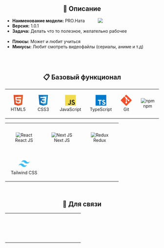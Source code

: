 <body>
<br>

<h2 align="center">📇 Описание</h2>
<p>
<img src="https://i.pinimg.com/736x/34/49/f5/3449f5bb7b112d5a927acc63a6d655bf.jpg" width="200" align="right">
</p>
<ul>
<li>
 <b>Наименование модели:</b> PRO.Ната</li>
<li>
<b>Версия:</b> 1.0.1
</li>
<li>
<b>Задача:</b> Делать что то полезное, желательно рабочее
</li>
<br>
<li>
<b>Плюсы:</b> Может и любит учиться
</li>
<li>
<b>Минусы:</b> Любит смотреть видеофайлы (сериалы, аниме и т.д)
</li>
</ul>
<br>
<br>

<h2 align="center">📋 Базовый функционал</h2>
<table width='100%'>
  <tr>
  <td align="center" width="110" height="90">
        <img src="https://github.com/devicons/devicon/blob/master/icons/html5/html5-original.svg" width="36" height="36" alt="Html5" />
      <br>HTML5
    </td>
         <td align="center" width="110" height="90">
        <img src="https://github.com/devicons/devicon/blob/master/icons/css3/css3-original.svg" width="36" height="36" alt="css3" />
      <br>CSS3
    </td>
    <td align="center" width="110" height="90">
        <img src="https://raw.githubusercontent.com/devicons/devicon/1119b9f84c0290e0f0b38982099a2bd027a48bf1/icons/javascript/javascript-original.svg" width="36" height="36" alt="javascript" />
      <br>JavaScript
    </td>
    <td align="center" width="110" height="90">
        <img src="https://raw.githubusercontent.com/devicons/devicon/1119b9f84c0290e0f0b38982099a2bd027a48bf1/icons/typescript/typescript-original.svg" width="36" height="36" alt="typescript" />
      <br>TypeScript
    </td>
    <td align="center" width="110" height="90">
        <img src="https://raw.githubusercontent.com/devicons/devicon/1119b9f84c0290e0f0b38982099a2bd027a48bf1/icons/git/git-original.svg" width="36" height="36" alt="git" />
      <br>Git
    </td>
    <td align="center" width="110" height="90">
        <img src="https://brandeps.com/icon-download/N/Npm-icon-vector-05.svg" width="36" height="36" alt="npm" />
      <br>npm
    </td>
  </tr> 
</table>

<table width='100%'>
  <tr>
   <td align="center" width="110" height="90">
        <img src="https://brandlogos.net/wp-content/uploads/2020/09/react-logo.png" width="36" height="36" alt="React" />
      <br>React JS
    </td>
     <td align="center" width="110" height="90">
        <img src="https://raw.githubusercontent.com/samfromaway/samfromaway/master/.github/images/nextjs.png" width="36" height="36" alt="Next JS" />
      <br>Next JS
    </td>
   <td align="center" width="110" height="90">
        <img src="https://cdn.worldvectorlogo.com/logos/redux.svg" width="36" height="36" alt="Redux" />
      <br>Redux
    </td>
  </tr> 
    <tr>
   <td align="center" width="110" height="90">
        <img src="./assets/tailwindcss-original.svg" width="36" height="36" alt="Tailwind" />
      <br>Tailwind CSS
    </td>
  </tr> 
</table>

<br>

<h2 align="center">📝 Для связи</h2>
<table width='100%'>
    <tr>
        <td align="center" width="110" height="90">
            <a href="https://t.me/k0r1tsa" target="_blank">
             <img src="https://img.shields.io/badge/Telegram-2CA5E0?style=for-the-badge&logo=telegram&logoColor=white" alt="" />
           </a>
            <br>
        </td>
        <td align="center" width="110" height="90">
         <a href="mailto:naumonata@yandex.ru" target="_blank">
          <img src="https://img.shields.io/badge/Gmail-D14836?style=for-the-badge&logo=gmail&logoColor=white" alt="" />
         </a>
        </td>
    </tr>
</table>
